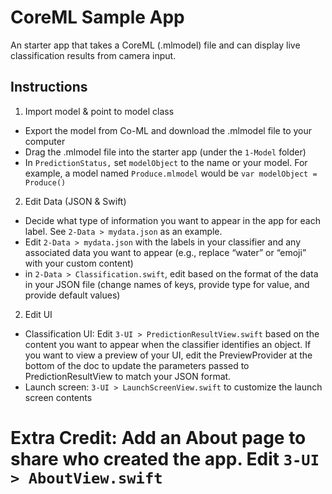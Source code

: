 #  CoreML Sample App
An starter app that takes a CoreML (.mlmodel) file and can display live classification results from camera input. 

## Instructions
1. Import model & point to model class
* Export the model from Co-ML and download the .mlmodel file to your computer
* Drag the .mlmodel file into the starter app (under the `1-Model` folder)
* In `PredictionStatus,` set `modelObject` to the name or your model.  For example, a model named `Produce.mlmodel` would be `var modelObject = Produce()`

2. Edit Data (JSON & Swift)
* Decide what type of information you want to appear in the app for each label.  See `2-Data > mydata.json` as an example.
* Edit `2-Data > mydata.json` with the labels in your classifier and any associated data you want to appear (e.g., replace “water” or “emoji” with your custom content)
* in `2-Data > Classification.swift`, edit based on the format of the data in your JSON file (change names of keys, provide type for value, and provide default values)


2. Edit UI 
* Classification UI: Edit `3-UI > PredictionResultView.swift` based on the content you want to appear when the classifier identifies an object.  If you want to view a preview of your UI, edit the PreviewProvider at the bottom of the doc to update the parameters passed to PredictionResultView to match your JSON format.
* Launch screen: `3-UI > LaunchScreenView.swift` to customize the launch screen contents
# Extra Credit: Add an About page to share who created the app. Edit `3-UI > AboutView.swift`


